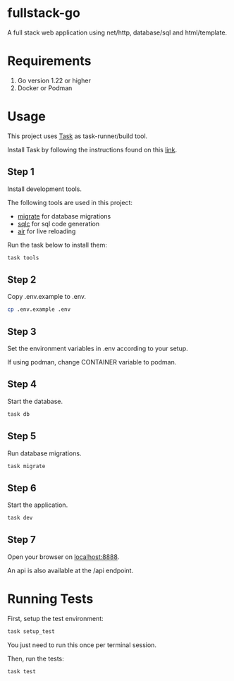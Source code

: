 # fullstack-go
A full stack web application using net/http, database/sql and html/template.

# Requirements
1. Go version 1.22 or higher
2. Docker or Podman

# Usage
This project uses [Task](https://taskfile.dev/) as task-runner/build tool.

Install Task by following the instructions found on this [link](https://taskfile.dev/installation/).

## Step 1
Install development tools.

The following tools are used in this project:

- [migrate](https://github.com/golang-migrate/migrate) for database migrations
- [sqlc](https://sqlc.dev/) for sql code generation
- [air](https://github.com/air-verse/air) for live reloading

Run the task below to install them:

```sh
task tools
```

## Step 2
Copy .env.example to .env.

```sh
cp .env.example .env
```

## Step 3
Set the environment variables in .env according to your setup.

If using podman, change CONTAINER variable to podman.

## Step 4
Start the database.

```sh
task db
```

## Step 5
Run database migrations.

```sh
task migrate
```

## Step 6
Start the application.

```sh
task dev
```

## Step 7
Open your browser on [localhost:8888](http://localhost:8888).

An api is also available at the /api endpoint.

# Running Tests
First, setup the test environment:

```sh
task setup_test
```

You just need to run this once per terminal session.

Then, run the tests:

```sh
task test
```
